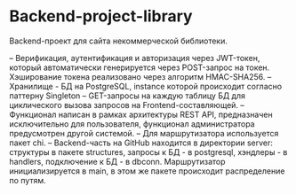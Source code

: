 # Backend-project-library

Backend-проект для сайта некоммерческой библиотеки.

– Верификация, аутентификация и авторизация через JWT-токен, который автоматически генерируется через POST-запрос на токен. Хэширование токена реализовано через алгоритм HMAC-SHA256.
– Хранилище - БД на PostgreSQL, instance которой происходит согласно паттерну Singleton
– GET-запросы на каждую таблицу БД для циклического вызова запросов на Frontend-составляющей.
– Функционал написан в рамках архитектуры REST API, предназначен исключительно для пользователя, функционал администратора предусмотрен другой системой.
– Для маршрутизатора используется пакет chi.
– Backend-часть на GitHub находится в директории server: структуры в пакете structures, запросы к БД - в postgresql, хэндлеры - в handlers, подключение к БД - в dbconn. Маршрутизатор инициализируется в main, в этом же пакете происходит распределение по путям.

